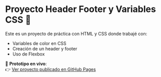 # Proyecto Header Footer y Variables CSS 🎨

Este es un proyecto de práctica con HTML y CSS donde trabajé con:
- Variables de color en CSS
- Creación de un header y footer
- Uso de Flexbox

🚀 **Prototipo en vivo**:  
👉 [Ver proyecto publicado en GitHub Pages](https://veronicapolaya.github.io/Proyecto-header-footer-y-variables-CSS/)






